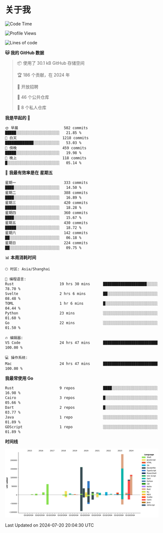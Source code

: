 # 关于我

<!--START_SECTION:waka-->
![Code Time](http://img.shields.io/badge/Code%20Time-2%2C960%20hrs%207%20mins-blue)

![Profile Views](http://img.shields.io/badge/%E4%B8%AA%E4%BA%BA%E8%B5%84%E6%96%99%E8%A7%82%E7%9C%8B%E6%AC%A1%E6%95%B0-0-blue)

![Lines of code](https://img.shields.io/badge/%E4%BB%8E%E3%80%8CHello%20World%E3%80%8D%E8%B5%B7%E6%88%91%E5%B7%B2%E7%BB%8F%E5%86%99%E4%BA%86-932.0%20thousand%20%E8%A1%8C%E4%BB%A3%E7%A0%81-blue)

**🐱 我的 GitHub 数据** 

> 📦  使用了 30.1 kB GitHub 存储空间 
 > 
> 🏆 186 个贡献，在 2024 年
 > 
> 💼 开放招聘
 > 
> 📜 46 个公共仓库 
 > 
> 🔑 8 个私人仓库 
 > 
**我是早起的 🐤** 

```text
🌞 早晨                     502 commits         █████░░░░░░░░░░░░░░░░░░░░   21.85 % 
🌆 白天                     1218 commits        █████████████░░░░░░░░░░░░   53.03 % 
🌃 傍晚                     459 commits         █████░░░░░░░░░░░░░░░░░░░░   19.98 % 
🌙 晚上                     118 commits         █░░░░░░░░░░░░░░░░░░░░░░░░   05.14 % 
```
📅 **我最有效率是在 星期五** 

```text
星期一                      333 commits         ████░░░░░░░░░░░░░░░░░░░░░   14.50 % 
星期二                      388 commits         ████░░░░░░░░░░░░░░░░░░░░░   16.89 % 
星期三                      420 commits         █████░░░░░░░░░░░░░░░░░░░░   18.28 % 
星期四                      360 commits         ████░░░░░░░░░░░░░░░░░░░░░   15.67 % 
星期五                      430 commits         █████░░░░░░░░░░░░░░░░░░░░   18.72 % 
星期六                      142 commits         ██░░░░░░░░░░░░░░░░░░░░░░░   06.18 % 
星期日                      224 commits         ██░░░░░░░░░░░░░░░░░░░░░░░   09.75 % 
```


📊 **本周消耗时间** 

```text
🕑︎ 时区: Asia/Shanghai

💬 编程语言: 
Rust                     19 hrs 30 mins      ████████████████████░░░░░   78.70 % 
Svelte                   2 hrs 6 mins        ██░░░░░░░░░░░░░░░░░░░░░░░   08.48 % 
TOML                     1 hr 6 mins         █░░░░░░░░░░░░░░░░░░░░░░░░   04.44 % 
Python                   23 mins             ░░░░░░░░░░░░░░░░░░░░░░░░░   01.60 % 
Go                       22 mins             ░░░░░░░░░░░░░░░░░░░░░░░░░   01.50 % 

🔥 编辑器: 
VS Code                  24 hrs 47 mins      █████████████████████████   100.00 % 

💻 操作系统: 
Mac                      24 hrs 47 mins      █████████████████████████   100.00 % 
```

**我最常使用 Go** 

```text
Rust                     9 repos             ████░░░░░░░░░░░░░░░░░░░░░   16.98 % 
Cairo                    3 repos             █░░░░░░░░░░░░░░░░░░░░░░░░   05.66 % 
Dart                     2 repos             █░░░░░░░░░░░░░░░░░░░░░░░░   03.77 % 
Java                     1 repo              ░░░░░░░░░░░░░░░░░░░░░░░░░   01.89 % 
GDScript                 1 repo              ░░░░░░░░░░░░░░░░░░░░░░░░░   01.89 % 
```



**时间线**

![Lines of Code chart](https://raw.githubusercontent.com/catusax/catusax/master/assets/bar_graph.png)


 Last Updated on 2024-07-20 20:04:30 UTC
<!--END_SECTION:waka-->
